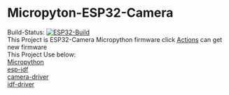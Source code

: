 # Micropyton-ESP32-Camera
Build-Status:
[![ESP32-Build](https://github.com/Rat-financial/Micropyton-ESP32-Camera/actions/workflows/ESP32-Build.yml/badge.svg)](https://github.com/Rat-financial/Micropyton-ESP32-Camera/actions/workflows/ESP32-Build.yml)</br>
This Project is ESP32-Camera Micropython firmware click [Actions](https://github.com/Rat-financial/Micropyton-ESP32-Camera/actions) can get new firmware<br>
This Project Use below:<br>
[Micropython](https://github.com/micropython/micropython)<br>
[esp-idf](https://github.com/espressif/esp-idf)<br>
[camera-driver](https://github.com/lemariva/micropython-camera-driver)<br>
[idf-driver](https://github.com/espressif/esp32-camera)
